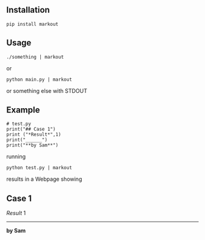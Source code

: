 ## Installation
```
pip install markout
```
## Usage
```
./something | markout
```
or
```
python main.py | markout
```
or something else with STDOUT
## Example
```
# test.py
print("## Case 1")
print ("*Result*",1)
print("______")
print("**by Sam**")
```
running
```
python test.py | markout
```
results in a Webpage showing
## Case 1
*Result* 1
_______
**by Sam**
